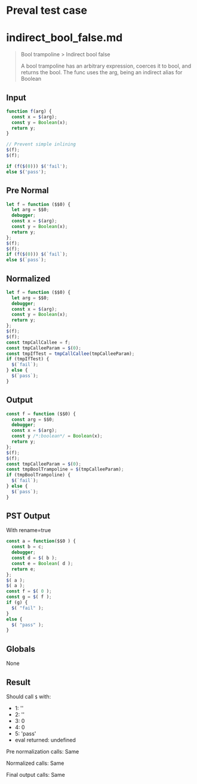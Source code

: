 # Preval test case

# indirect_bool_false.md

> Bool trampoline > Indirect bool false
>
> A bool trampoline has an arbitrary expression, coerces it to bool, and returns the bool.
> The func uses the arg, being an indirect alias for Boolean

## Input

`````js filename=intro
function f(arg) {
  const x = $(arg);
  const y = Boolean(x);
  return y;
}

// Prevent simple inlining
$(f);
$(f);

if (f($(0))) $('fail');
else $('pass');
`````

## Pre Normal


`````js filename=intro
let f = function ($$0) {
  let arg = $$0;
  debugger;
  const x = $(arg);
  const y = Boolean(x);
  return y;
};
$(f);
$(f);
if (f($(0))) $(`fail`);
else $(`pass`);
`````

## Normalized


`````js filename=intro
let f = function ($$0) {
  let arg = $$0;
  debugger;
  const x = $(arg);
  const y = Boolean(x);
  return y;
};
$(f);
$(f);
const tmpCallCallee = f;
const tmpCalleeParam = $(0);
const tmpIfTest = tmpCallCallee(tmpCalleeParam);
if (tmpIfTest) {
  $(`fail`);
} else {
  $(`pass`);
}
`````

## Output


`````js filename=intro
const f = function ($$0) {
  const arg = $$0;
  debugger;
  const x = $(arg);
  const y /*:boolean*/ = Boolean(x);
  return y;
};
$(f);
$(f);
const tmpCalleeParam = $(0);
const tmpBoolTrampoline = $(tmpCalleeParam);
if (tmpBoolTrampoline) {
  $(`fail`);
} else {
  $(`pass`);
}
`````

## PST Output

With rename=true

`````js filename=intro
const a = function($$0 ) {
  const b = c;
  debugger;
  const d = $( b );
  const e = Boolean( d );
  return e;
};
$( a );
$( a );
const f = $( 0 );
const g = $( f );
if (g) {
  $( "fail" );
}
else {
  $( "pass" );
}
`````

## Globals

None

## Result

Should call `$` with:
 - 1: '<function>'
 - 2: '<function>'
 - 3: 0
 - 4: 0
 - 5: 'pass'
 - eval returned: undefined

Pre normalization calls: Same

Normalized calls: Same

Final output calls: Same
